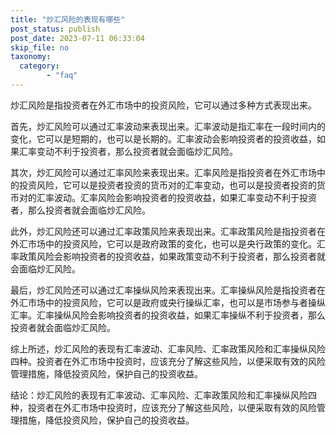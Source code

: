 ```yaml
---
title: "炒汇风险的表现有哪些"
post_status: publish
post_date: 2023-07-11 06:33:04
skip_file: no
taxonomy:
  category:
        - "faq"
---
```


炒汇风险是指投资者在外汇市场中的投资风险，它可以通过多种方式表现出来。

首先，炒汇风险可以通过汇率波动来表现出来。汇率波动是指汇率在一段时间内的变化，它可以是短期的，也可以是长期的。汇率波动会影响投资者的投资收益，如果汇率变动不利于投资者，那么投资者就会面临炒汇风险。

其次，炒汇风险可以通过汇率风险来表现出来。汇率风险是指投资者在外汇市场中的投资风险，它可以是投资者投资的货币对的汇率变动，也可以是投资者投资的货币对的汇率波动。汇率风险会影响投资者的投资收益，如果汇率变动不利于投资者，那么投资者就会面临炒汇风险。

此外，炒汇风险还可以通过汇率政策风险来表现出来。汇率政策风险是指投资者在外汇市场中的投资风险，它可以是政府政策的变化，也可以是央行政策的变化。汇率政策风险会影响投资者的投资收益，如果政策变动不利于投资者，那么投资者就会面临炒汇风险。

最后，炒汇风险还可以通过汇率操纵风险来表现出来。汇率操纵风险是指投资者在外汇市场中的投资风险，它可以是政府或央行操纵汇率，也可以是市场参与者操纵汇率。汇率操纵风险会影响投资者的投资收益，如果汇率操纵不利于投资者，那么投资者就会面临炒汇风险。

综上所述，炒汇风险的表现有汇率波动、汇率风险、汇率政策风险和汇率操纵风险四种。投资者在外汇市场中投资时，应该充分了解这些风险，以便采取有效的风险管理措施，降低投资风险，保护自己的投资收益。

结论：炒汇风险的表现有汇率波动、汇率风险、汇率政策风险和汇率操纵风险四种，投资者在外汇市场中投资时，应该充分了解这些风险，以便采取有效的风险管理措施，降低投资风险，保护自己的投资收益。
